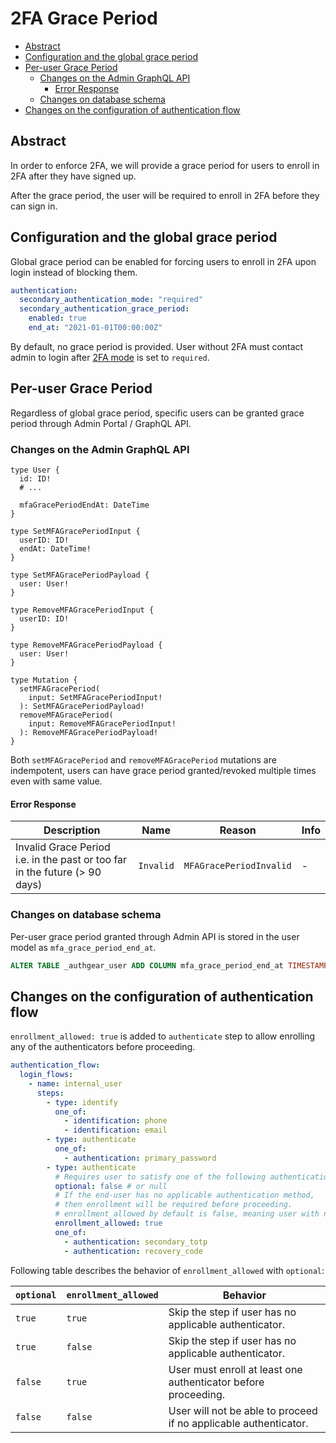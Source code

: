 # 2FA Grace Period

- [Abstract](#abstract)
- [Configuration and the global grace period](#configuration-and-the-global-grace-period)
- [Per-user Grace Period](#per-user-grace-period)
  - [Changes on the Admin GraphQL API](#changes-on-the-admin-graphql-api)
    - [Error Response](#error-response)
  - [Changes on database schema](#changes-on-database-schema)
- [Changes on the configuration of authentication flow](#changes-on-the-configuration-of-authentication-flow)

## Abstract

In order to enforce 2FA, we will provide a grace period for users to enroll in 2FA after they have signed up.

After the grace period, the user will be required to enroll in 2FA before they can sign in.

## Configuration and the global grace period

Global grace period can be enabled for forcing users to enroll in 2FA upon login instead of blocking them.

```yaml
authentication:
  secondary_authentication_mode: "required"
  secondary_authentication_grace_period:
    enabled: true
    end_at: "2021-01-01T00:00:00Z"
```

By default, no grace period is provided. User without 2FA must contact admin to login after [2FA mode](./user-model.md#secondary-authenticator) is set to `required`.

## Per-user Grace Period

Regardless of global grace period, specific users can be granted grace period through Admin Portal / GraphQL API.

### Changes on the Admin GraphQL API

```gql
type User {
  id: ID!
  # ...

  mfaGracePeriodEndAt: DateTime
}

type SetMFAGracePeriodInput {
  userID: ID!
  endAt: DateTime!
}

type SetMFAGracePeriodPayload {
  user: User!
}

type RemoveMFAGracePeriodInput {
  userID: ID!
}

type RemoveMFAGracePeriodPayload {
  user: User!
}

type Mutation {
  setMFAGracePeriod(
    input: SetMFAGracePeriodInput!
  ): SetMFAGracePeriodPayload!
  removeMFAGracePeriod(
    input: RemoveMFAGracePeriodInput!
  ): RemoveMFAGracePeriodPayload!
}
```

Both `setMFAGracePeriod` and `removeMFAGracePeriod` mutations are indempotent, users can have grace period granted/revoked multiple times even with same value.

#### Error Response

|Description|Name|Reason|Info|
|---|---|---|---|
|Invalid Grace Period<br />i.e. in the past or too far in the future (> 90 days)|`Invalid`|`MFAGracePeriodInvalid`|-|

### Changes on database schema

Per-user grace period granted through Admin API is stored in the user model as `mfa_grace_period_end_at`.

```sql
ALTER TABLE _authgear_user ADD COLUMN mfa_grace_period_end_at TIMESTAMP WITHOUT TIME ZONE;
```

## Changes on the configuration of authentication flow

`enrollment_allowed: true` is added to `authenticate` step to allow enrolling any of the authenticators before proceeding.

```yaml
authentication_flow:
  login_flows:
    - name: internal_user
      steps:
        - type: identify
          one_of:
            - identification: phone
            - identification: email
        - type: authenticate
          one_of:
            - authentication: primary_password
        - type: authenticate
          # Requires user to satisfy one of the following authentication.
          optional: false # or null
          # If the end-user has no applicable authentication method,
          # then enrollment will be required before proceeding.
          # enrollment_allowed by default is false, meaning user with no applicable method beforehand will be blocked from proceeding.
          enrollment_allowed: true
          one_of:
            - authentication: secondary_totp
            - authentication: recovery_code
```

Following table describes the behavior of `enrollment_allowed` with `optional`:

| `optional` | `enrollment_allowed` | Behavior                                                         |
| ---------- | -------------------- | ---------------------------------------------------------------- |
| `true`     | `true`               | Skip the step if user has no applicable authenticator.           |
| `true`     | `false`              | Skip the step if user has no applicable authenticator.           |
| `false`    | `true`               | User must enroll at least one authenticator before proceeding.   |
| `false`    | `false`              | User will not be able to proceed if no applicable authenticator. |
